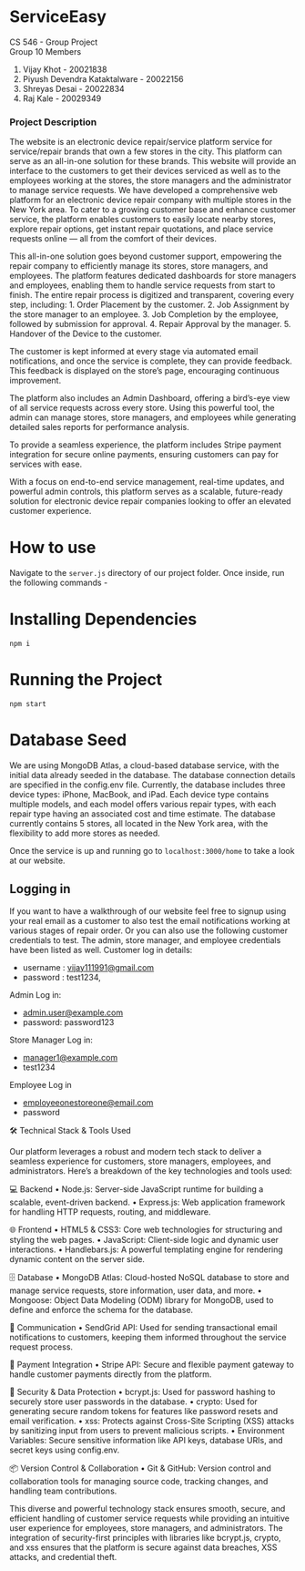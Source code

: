 # ServiceEasy
CS 546 - Group Project
<br>
Group 10 Members
1. Vijay Khot - 20021838 
2. Piyush Devendra Kataktalware - 20022156
3. Shreyas Desai - 20022834
4. Raj Kale - 20029349

### Project Description
The website is an electronic device repair/service platform service for service/repair brands that own a few stores in the city. This platform can serve as an all-in-one solution for these brands. This website will 
provide an interface to the customers to get their devices serviced as well as to the employees working at 
the stores, the store managers and the administrator to manage service requests. We have developed a comprehensive web platform for an electronic device repair company with multiple stores in the New York area. To cater to a growing customer base and enhance customer service, the platform enables customers to easily locate nearby stores, explore repair options, get instant repair quotations, and place service requests online — all from the comfort of their devices.

This all-in-one solution goes beyond customer support, empowering the repair company to efficiently manage its stores, store managers, and employees. The platform features dedicated dashboards for store managers and employees, enabling them to handle service requests from start to finish. The entire repair process is digitized and transparent, covering every step, including:
	1.	Order Placement by the customer.
	2.	Job Assignment by the store manager to an employee.
	3.	Job Completion by the employee, followed by submission for approval.
	4.	Repair Approval by the manager.
	5.	Handover of the Device to the customer.

The customer is kept informed at every stage via automated email notifications, and once the service is complete, they can provide feedback. This feedback is displayed on the store’s page, encouraging continuous improvement.

The platform also includes an Admin Dashboard, offering a bird’s-eye view of all service requests across every store. Using this powerful tool, the admin can manage stores, store managers, and employees while generating detailed sales reports for performance analysis.

To provide a seamless experience, the platform includes Stripe payment integration for secure online payments, ensuring customers can pay for services with ease.

With a focus on end-to-end service management, real-time updates, and powerful admin controls, this platform serves as a scalable, future-ready solution for electronic device repair companies looking to offer an elevated customer experience.

# How to use
Navigate to the `server.js` directory of our project folder. Once inside, run the following commands -

# Installing Dependencies
```npm i```

# Running the Project
```npm start```

# Database Seed
We are using MongoDB Atlas, a cloud-based database service, with the initial data already seeded in the database. The database connection details are specified in the config.env file. Currently, the database includes three device types: iPhone, MacBook, and iPad. Each device type contains multiple models, and each model offers various repair types, with each repair type having an associated cost and time estimate. The database currently contains 5 stores, all located in the New York area, with the flexibility to add more stores as needed.

Once the service is up and running go to  `localhost:3000/home` to take a look at our website.

## Logging in
If you want to have a walkthrough of our website feel free to signup using your real email as a customer to also test the email notifications working at various stages of repair order. Or you can also use the following customer credentials to test. The admin, store manager, and employee credentials have been listed as well.
Customer log in details:

- username : vijay111991@gmail.com
- password : test1234,

Admin Log in:
- admin.user@example.com
- password: password123

Store Manager Log in:
- manager1@example.com
- test1234
  
Employee Log in
- employeeonestoreone@email.com
- password


🛠️ Technical Stack & Tools Used

Our platform leverages a robust and modern tech stack to deliver a seamless experience for customers, store managers, employees, and administrators. Here’s a breakdown of the key technologies and tools used:

💻 Backend
	•	Node.js: Server-side JavaScript runtime for building a scalable, event-driven backend.
	•	Express.js: Web application framework for handling HTTP requests, routing, and middleware.

🌐 Frontend
	•	HTML5 & CSS3: Core web technologies for structuring and styling the web pages.
	•	JavaScript: Client-side logic and dynamic user interactions.
	•	Handlebars.js: A powerful templating engine for rendering dynamic content on the server side.

🗄️ Database
	•	MongoDB Atlas: Cloud-hosted NoSQL database to store and manage service requests, store information, user data, and more.
	•	Mongoose: Object Data Modeling (ODM) library for MongoDB, used to define and enforce the schema for the database.

📧 Communication
	•	SendGrid API: Used for sending transactional email notifications to customers, keeping them informed throughout the service request process.

💸 Payment Integration
	•	Stripe API: Secure and flexible payment gateway to handle customer payments directly from the platform.

🔐 Security & Data Protection
	•	bcrypt.js: Used for password hashing to securely store user passwords in the database.
	•	crypto: Used for generating secure random tokens for features like password resets and email verification.
	•	xss: Protects against Cross-Site Scripting (XSS) attacks by sanitizing input from users to prevent malicious scripts.
	•	Environment Variables: Secure sensitive information like API keys, database URIs, and secret keys using config.env.

📦 Version Control & Collaboration
	•	Git & GitHub: Version control and collaboration tools for managing source code, tracking changes, and handling team contributions.

This diverse and powerful technology stack ensures smooth, secure, and efficient handling of customer service requests while providing an intuitive user experience for employees, store managers, and administrators. The integration of security-first principles with libraries like bcrypt.js, crypto, and xss ensures that the platform is secure against data breaches, XSS attacks, and credential theft.


